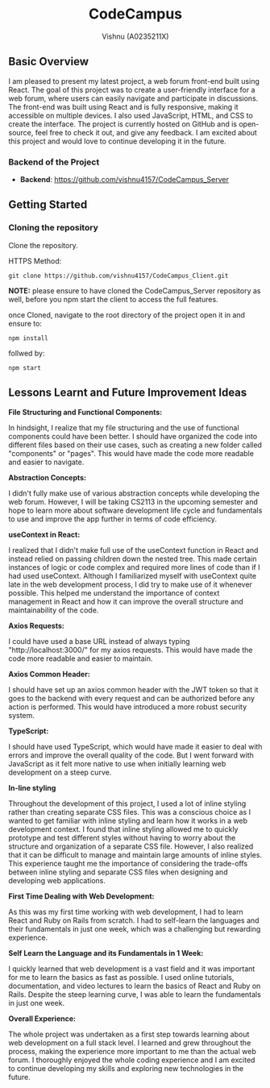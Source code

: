 <h1 align="center">CodeCampus</h1>
<p align="center">Vishnu (A0235211X)</p>

## Basic Overview

I am pleased to present my latest project, a web forum front-end built using React. The goal of this project was to create a user-friendly interface for a web forum, where users can easily navigate and participate in discussions. The front-end was built using React and is fully responsive, making it accessible on multiple devices. I also used JavaScript, HTML, and CSS to create the interface. The project is currently hosted on GitHub and is open-source, feel free to check it out, and give any feedback. I am excited about this project and would love to continue developing it in the future.

### Backend of the Project

- **Backend**: https://github.com/vishnu4157/CodeCampus_Server

## Getting Started

### Cloning the repository

Clone the repository.

HTTPS Method:

```shell
git clone https://github.com/vishnu4157/CodeCampus_Client.git
```

**NOTE:** please ensure to have cloned the CodeCampus_Server repository as well, before you npm start the client to access the full features.

once Cloned, navigate to the root directory of the project open it in and ensure to:

```shell
npm install
```

follwed by:

```shell
npm start
```

## Lessons Learnt and Future Improvement Ideas

**File Structuring and Functional Components:**

In hindsight, I realize that my file structuring and the use of functional components could have been better. I should have organized the code into different files based on their use cases, such as creating a new folder called "components" or "pages". This would have made the code more readable and easier to navigate.

**Abstraction Concepts:**

I didn't fully make use of various abstraction concepts while developing the web forum. However, I will be taking CS2113 in the upcoming semester and hope to learn more about software development life cycle and fundamentals to use and improve the app further in terms of code efficiency.

**useContext in React:**

I realized that I didn't make full use of the useContext function in React and instead relied on passing children down the nested tree. This made certain instances of logic or code complex and required more lines of code than if I had used useContext. Although I familiarized myself with useContext quite late in the web development process, I did try to make use of it whenever possible. This helped me understand the importance of context management in React and how it can improve the overall structure and maintainability of the code.

**Axios Requests:**

I could have used a base URL instead of always typing "http://localhost:3000/" for my axios requests. This would have made the code more readable and easier to maintain.

**Axios Common Header:**

I should have set up an axios common header with the JWT token so that it goes to the backend with every request and can be authorized before any action is performed. This would have introduced a more robust security system.

**TypeScript:**

I should have used TypeScript, which would have made it easier to deal with errors and improve the overall quality of the code. But I went forward with JavaScript as it felt more native to use when initially learning web development on a steep curve.

**In-line styling**

Throughout the development of this project, I used a lot of inline styling rather than creating separate CSS files. This was a conscious choice as I wanted to get familiar with inline styling and learn how it works in a web development context. I found that inline styling allowed me to quickly prototype and test different styles without having to worry about the structure and organization of a separate CSS file. However, I also realized that it can be difficult to manage and maintain large amounts of inline styles. This experience taught me the importance of considering the trade-offs between inline styling and separate CSS files when designing and developing web applications.

**First Time Dealing with Web Development:**

As this was my first time working with web development, I had to learn React and Ruby on Rails from scratch. I had to self-learn the languages and their fundamentals in just one week, which was a challenging but rewarding experience.

**Self Learn the Language and its Fundamentals in 1 Week:**

I quickly learned that web development is a vast field and it was important for me to learn the basics as fast as possible. I used online tutorials, documentation, and video lectures to learn the basics of React and Ruby on Rails. Despite the steep learning curve, I was able to learn the fundamentals in just one week.

**Overall Experience:**

The whole project was undertaken as a first step towards learning about web development on a full stack level. I learned and grew throughout the process, making the experience more important to me than the actual web forum. I thoroughly enjoyed the whole coding experience and I am excited to continue developing my skills and exploring new technologies in the future.
